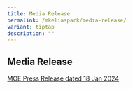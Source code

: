 ```yaml
---
title: Media Release
permalink: /mkeliaspark/media-release/
variant: tiptap
description: ""
---
```

<h2><strong>Media Release</strong></h2>
<p></p>
<p><a href="https://www.moe.gov.sg/news/press-releases/20240118-2024-moe-kindergarten-open-house-and-registration-exercise" rel="noopener noreferrer nofollow" target="_blank">MOE Press Release dated 18 Jan 2024</a>
</p>